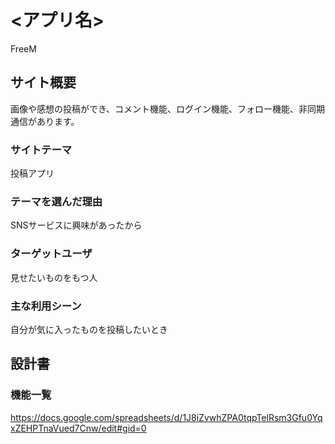 # <アプリ名>
FreeM

## サイト概要
画像や感想の投稿ができ、コメント機能、ログイン機能、フォロー機能、非同期通信があります。

### サイトテーマ
投稿アプリ

### テーマを選んだ理由
SNSサービスに興味があったから

### ターゲットユーザ
見せたいものをもつ人

### 主な利用シーン
自分が気に入ったものを投稿したいとき

## 設計書


### 機能一覧
<https://docs.google.com/spreadsheets/d/1J8iZvwhZPA0tqpTelRsm3Gfu0YqxZEHPTnaVued7Cnw/edit#gid=0>
